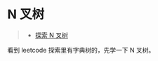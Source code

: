 # N 叉树

> - [探索 N 叉树](https://leetcode-cn.com/explore/learn/card/n-ary-tree/)

看到 leetcode 探索里有字典树的，先学一下 N 叉树。